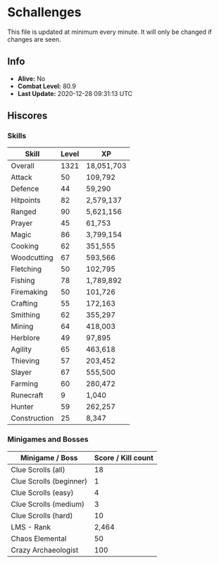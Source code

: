 # Schallenges

This file is updated at minimum every minute. It will only be changed if changes are seen.

## Info

 - **Alive:** No
 - **Combat Level:** 80.9
 - **Last Update:** 2020-12-28 09:31:13 UTC

## Hiscores

### Skills

| Skill | Level | XP |
|--|--|--|
| Overall | 1321 | 18,051,703 |
| Attack | 50 | 109,792 |
| Defence | 44 | 59,290 |
| Hitpoints | 82 | 2,579,137 |
| Ranged | 90 | 5,621,156 |
| Prayer | 45 | 61,753 |
| Magic | 86 | 3,799,154 |
| Cooking | 62 | 351,555 |
| Woodcutting | 67 | 593,566 |
| Fletching | 50 | 102,795 |
| Fishing | 78 | 1,789,892 |
| Firemaking | 50 | 101,726 |
| Crafting | 55 | 172,163 |
| Smithing | 62 | 355,297 |
| Mining | 64 | 418,003 |
| Herblore | 49 | 97,895 |
| Agility | 65 | 463,618 |
| Thieving | 57 | 203,452 |
| Slayer | 67 | 555,500 |
| Farming | 60 | 280,472 |
| Runecraft | 9 | 1,040 |
| Hunter | 59 | 262,257 |
| Construction | 25 | 8,347 |

### Minigames and Bosses

| Minigame / Boss | Score / Kill count |
|--|--|
| Clue Scrolls (all) | 18 |
| Clue Scrolls (beginner) | 1 |
| Clue Scrolls (easy) | 4 |
| Clue Scrolls (medium) | 3 |
| Clue Scrolls (hard) | 10 |
| LMS - Rank | 2,464 |
| Chaos Elemental | 50 |
| Crazy Archaeologist | 100 |
